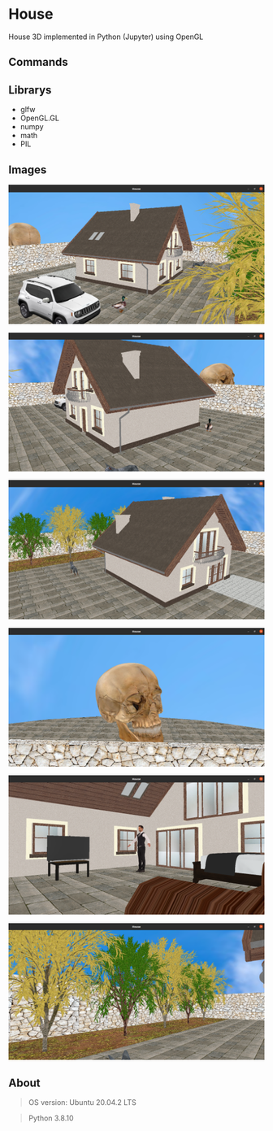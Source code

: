 # House

House 3D implemented in Python (Jupyter) using OpenGL

## Commands


## Librarys

- glfw
- OpenGL.GL
- numpy
- math
- PIL

## Images

![alt text](https://github.com/igortakeo/Computer-graphics/blob/master/House%203D/Imgs/img-1.png)

![alt text](https://github.com/igortakeo/Computer-graphics/blob/master/House%203D/Imgs/img-2.png)

![alt text](https://github.com/igortakeo/Computer-graphics/blob/master/House%203D/Imgs/img-3.png)

![alt text](https://github.com/igortakeo/Computer-graphics/blob/master/House%203D/Imgs/img-4.png)

![alt text](https://github.com/igortakeo/Computer-graphics/blob/master/House%203D/Imgs/img-5.png)

![alt text](https://github.com/igortakeo/Computer-graphics/blob/master/House%203D/Imgs/img-6.png)

## About

> OS version: Ubuntu 20.04.2 LTS

> Python 3.8.10
